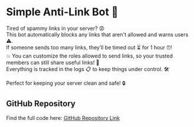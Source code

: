 # Simple Anti-Link Bot 🚫

Tired of spammy links in your server? 😡  
This bot automatically blocks any links that aren't allowed and warns users ⚠️.  
If someone sends too many links, they’ll be timed out ⏳ for 1 hour ⏰!  
💥 You can customize the roles allowed to send links, so your trusted members can still share useful links! 🔗  
Everything is tracked in the logs 📋 to keep things under control. 🛠️  

Perfect for keeping your server clean and safe! 🔒

## GitHub Repository

Find the full code here: [GitHub Repository Link](https://github.com/YOUR_USERNAME/simple-anti-link-bot)
